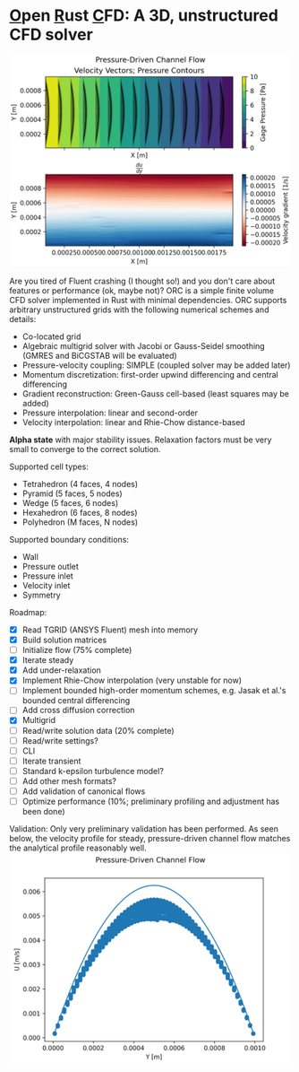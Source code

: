 # <ins>O</ins>pen <ins>R</ins>ust <ins>C</ins>FD: A 3D, unstructured CFD solver

![Channel flow contour plots](./examples/channel_flow_contour_plots.png)

Are you tired of Fluent crashing (I thought so!) and you don't care about
features or performance (ok, maybe not)? ORC is a simple finite volume CFD
solver implemented in Rust with minimal dependencies. ORC supports arbitrary
unstructured grids with the following numerical schemes and details:
- Co-located grid
- Algebraic multigrid solver with Jacobi or Gauss-Seidel smoothing (GMRES and BiCGSTAB will be evaluated)
- Pressure-velocity coupling: SIMPLE (coupled solver may be added later)
- Momentum discretization: first-order upwind differencing and central differencing
- Gradient reconstruction: Green-Gauss cell-based (least squares may be added)
- Pressure interpolation: linear and second-order
- Velocity interpolation: linear and Rhie-Chow distance-based

**Alpha state** with major stability issues. Relaxation factors must be very
small to converge to the correct solution.

Supported cell types:
- Tetrahedron (4 faces, 4 nodes)
- Pyramid (5 faces, 5 nodes)
- Wedge (5 faces, 6 nodes)
- Hexahedron (6 faces, 8 nodes)
- Polyhedron (M faces, N nodes)

Supported boundary conditions:
- Wall
- Pressure outlet
- Pressure inlet
- Velocity inlet
- Symmetry

Roadmap:
- [X] Read TGRID (ANSYS Fluent) mesh into memory
- [X] Build solution matrices
- [ ] Initialize flow (75% complete)
- [X] Iterate steady
- [X] Add under-relaxation
- [X] Implement Rhie-Chow interpolation (very unstable for now)
- [ ] Implement bounded high-order momentum schemes, e.g. Jasak et al.'s bounded central differencing
- [ ] Add cross diffusion correction
- [X] Multigrid
- [ ] Read/write solution data (20% complete)
- [ ] Read/write settings?
- [ ] CLI
- [ ] Iterate transient
- [ ] Standard k-epsilon turbulence model?
- [ ] Add other mesh formats?
- [ ] Add validation of canonical flows
- [ ] Optimize performance (10%; preliminary profiling and adjustment has been done)

Validation:
Only very preliminary validation has been performed. As seen below, the velocity profile for steady, pressure-driven channel flow matches the analytical profile reasonably well.
![Channel flow velocity profile](./examples/channel_flow_velocity_profile.png)
